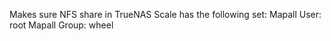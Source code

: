 Makes sure NFS share in TrueNAS Scale has the following set:
	Mapall User: root
	Mapall Group: wheel

